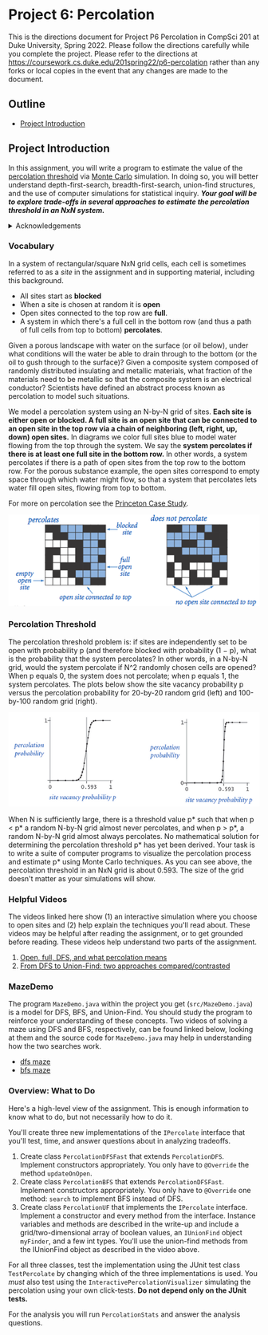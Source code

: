 # Project 6: Percolation

This is the directions document for Project P6 Percolation in CompSci 201 at Duke University, Spring 2022. Please follow the directions carefully while you complete the project. Please refer to the directions at https://coursework.cs.duke.edu/201spring22/p6-percolation rather than any forks or local copies in the event that any changes are made to the document.

## Outline 
- [Project Introduction](#project-introduction)

## Project Introduction

In this assignment, you will write a program to estimate the value of the [percolation threshold](http://en.wikipedia.org/wiki/Percolation_thresholds) via [Monte Carlo](http://en.wikipedia.org/wiki/Monte_Carlo_method) simulation. In doing so, you will better understand depth-first-search, breadth-first-search, union-find structures, and the use of computer simulations for statistical inquiry. _**Your goal will be to explore trade-offs in several approaches to estimate the percolation threshold in an NxN system.**_ 

<details>
<summary>Acknowledgements</summary>
This assignment originated at Princeton; thanks to Kevin Wayne from whom staff at Duke first learned of it, and to Jeff Forbes when he was at Duke for ensuring we kept it as part of the assignment-stack at Duke.
</details>


### Vocabulary
In a system of rectangular/square NxN grid cells, each cell is sometimes referred to as a _site_ in the assignment and in supporting material, including this background.
- All sites start as **blocked**
- When a site is chosen at random it is **open**
- Open sites connected to the top row are **full**.
- A system in which there's a full cell in the bottom row (and thus a path of full cells from top to bottom) **percolates**.

Given a porous landscape with water on the surface (or oil below), under what conditions will the water be able to drain through to the bottom (or the oil to gush through to the surface)? Given a composite system composed of randomly distributed insulating and metallic materials, what fraction of the materials need to be metallic so that the composite system is an electrical conductor? Scientists have defined an abstract process known as percolation to model such situations.

We model a percolation system using an N-by-N grid of sites. **Each site is either open or blocked. A full site is an open site that can be connected to an open site in the top row via a chain of neighboring (left, right, up, down) open sites.** In diagrams we color full sites blue to model water flowing from the top through the system. We say the **system percolates if there is at least one full site in the bottom row.** In other words, a system percolates if there is a path of open sites from the top row to the bottom row. For the porous substance example, the open sites correspond to empty space through which water might flow, so that a system that percolates lets water fill open sites, flowing from top to bottom.

For more on percolation see the [Princeton Case Study](http://introcs.cs.princeton.edu/java/24percolation/).

![An example of a percolating vs non-percolating system](./p6-figures/P6-percolates.png)

### Percolation Threshold
The percolation threshold problem is: if sites are independently set to be open with probability p (and therefore blocked with probability (1 − p), what is the probability that the system percolates? In other words, in a N-by-N grid, would the system percolate if N^2 randomly chosen cells are opened?  When p equals 0, the system does not percolate; when p equals 1, the system percolates. The plots below show the site vacancy probability p versus the percolation probability for 20-by-20 random grid (left) and 100-by-100 random grid (right).

![Threshold of percolating vs non-percolating system](./p6-figures/P6-threshold.png)

When N is sufficiently large, there is a threshold value p* such that when p < p* a random N-by-N grid almost never percolates, and when p > p*, a random N-by-N grid almost always percolates. No mathematical solution for determining the percolation threshold p* has yet been derived. Your task is to write a suite of computer programs to visualize the percolation process and estimate p* using Monte Carlo techniques. As you can see above, the percolation threshold in an NxN grid is about 0.593. The size of the grid doesn't matter as your simulations will show. 

### Helpful Videos 
The videos linked here show (1) an interactive simulation where you choose to open sites and (2) help explain the techniques you'll read about. These videos may be helpful after reading the assignment, or to get grounded before reading. These videos help understand two parts of the assignment.

1. [Open, full, DFS, and what percolation means](https://www.youtube.com/watch?v=ikVIiuCR4pk)
2. [From DFS to Union-Find: two approaches compared/contrasted](https://www.youtube.com/watch?v=lpYvgV5m1qM)

### MazeDemo
The program `MazeDemo.java` within the project you get (`src/MazeDemo.java`) is a model for DFS, BFS, and Union-Find.  You should study the program to reinforce your understanding of these concepts. Two videos of solving a maze using DFS and BFS, respectively, can be found linked below, looking at them and the source code for `MazeDemo.java` may help in understanding how the two searches work.

- [dfs maze](https://www.youtube.com/watch?v=95igA_fWQtc)
- [bfs maze](https://www.youtube.com/watch?v=dffMgIjfczI)

### Overview: What to Do

Here's a high-level view of the assignment. This is enough information to know what to do, but not necessarily how to do it. 

You'll create three new implementations of the `IPercolate` interface that you'll test, time, and answer questions about in analyzing tradeoffs. 
1. Create class `PercolationDFSFast` that extends `PercolationDFS`. Implement constructors appropriately. You only have to `@Override` the method `updateOnOpen`. 
2. Create class `PercolationBFS` that extends `PercolationDFSFast`. Implement constructors appropriately. You only have to `@Override` one method: `search` to implement BFS instead of DFS. 
3. Create class `PercolationUF` that implements the `IPercolate` interface. Implement a constructor and every method from the interface. Instance variables and methods are described in the write-up and include a grid/two-dimensional array of boolean values, an `IUnionFind` object `myFinder`, and a few int types. You'll use the union-find methods from the IUnionFind object as described in the video above.

For all three classes, test the implementation using the JUnit test class `TestPercolate` by changing which of the three implementations is used. You *must* also test using the `InteractivePercolationVisualizer` simulating the percolation using your own click-tests. **Do not depend only on the JUnit tests.**

For the analysis you will run `PercolationStats` and answer the analysis questions. 


